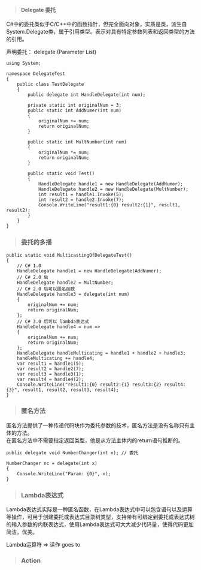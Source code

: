 > #### Delegate 委托

C#中的委托类似于C/C++中的函数指针，但完全面向对象，实质是类，派生自System.Delegate类，属于引用类型。表示对具有特定参数列表和返回类型的方法的引用。

声明委托：<Access Specifier> delegate <Return Type> <Delegate Name>(Parameter List)

```
using System;

namespace DelegateTest
{
    public class TestDelegate
    {
        public delegate int HandleDelegate(int num);

        private static int originalNum = 3; 
        public static int AddNumer(int num)
        {
            originalNum += num;
            return originalNum;
        }

        public static int MultNumber(int num)
        {
            originalNum *= num;
            return originalNum;
        }

        public static void Test()
        {
            HandleDelegate handle1 = new HandleDelegate(AddNumer);
            HandleDelegate handle2 = new HandleDelegate(MultNumber);
            int result1 = handle1.Invoke(5);
            int result2 = handle2.Invoke(7);
            Console.WriteLine("result1:{0} result2:{1}", result1, result2);
        }
    }
}
```

> ### 委托的多播

```
public static void MulticastingOfDelegateTest()
{
    // C# 1.0
    HandleDelegate handle1 = new HandleDelegate(AddNumer);
    // C# 2.0 后
    HandleDelegate handle2 = MultNumber;
    // C# 2.0 后可以匿名函数
    HandleDelegate handle3 = delegate(int num)
    {
        originalNum += num;
        return originalNum;
    };
    // C# 3.0 后可以 lambda表达式
    HandleDelegate handle4 = num =>
    {
        originalNum += num;
        return originalNum;
    };
    HandleDelegate handleMulticating = handle1 + handle2 + handle3;
    handleMulticating += handle4;
    var result1 = handle1(5);
    var result2 = handle2(7);
    var result3 = handle3(1);
    var result4 = handle4(2);
    Console.WriteLine("result1:{0} result2:{1} result3:{2} result4:{3}", result1, result2, result3, result4);
}
```

> ### 匿名方法

匿名方法提供了一种传递代码块作为委托参数的技术，匿名方法是没有名称只有主体的方法。   
在匿名方法中不需要指定返回类型，他是从方法主体内的return语句推断的。

```
public delegate void NumberChanger(int n); // 委托

NumberChanger nc = delegate(int x)
{
	Console.WriteLine("Param: {0}", x);
}
```

> ### Lambda表达式

Lambda表达式实际是一种匿名函数，在Lambda表达式中可以包含语句以及运算等操作，可用于创建委托或表达式目录树类型，支持带有可绑定到委托或表达式树的输入参数的内联表达式，使用Lambda表达式可大大减少代码量，使得代码更加简洁，优美。


Lambda运算符 => 读作 goes to


> ### Action


> ### 